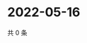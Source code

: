 # 2022-05-16

共 0 条

<!-- BEGIN WEIBO -->
<!-- 最后更新时间 Mon May 16 2022 07:16:39 GMT+0800 (China Standard Time) -->

<!-- END WEIBO -->
